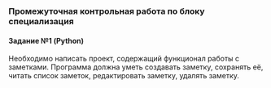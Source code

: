 ### Промежуточная контрольная работа по блоку специализация
#### Задание №1 (Python)

Необходимо написать проект, содержащий функционал работы с заметками.
Программа должна уметь создавать заметку, сохранять её, читать список
заметок, редактировать заметку, удалять заметку.

